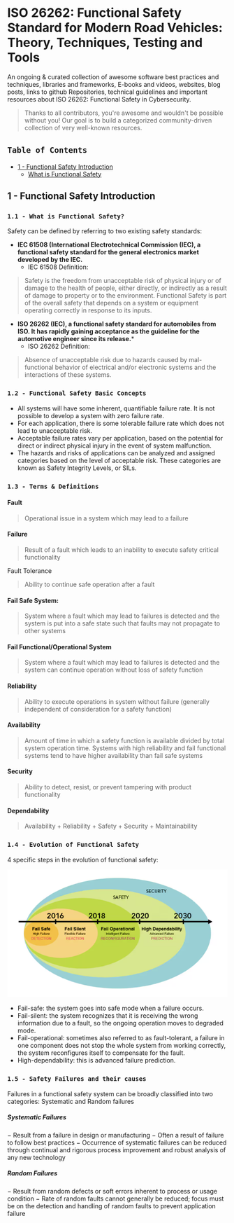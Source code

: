 # ISO 26262: Functional Safety Standard for Modern Road Vehicles: Theory, Techniques, Testing and Tools


An ongoing & curated collection of awesome software best practices and techniques, libraries and frameworks, E-books and videos, websites, blog posts, links to github Repositories, technical guidelines and important resources about ISO 26262: Functional Safety  in Cybersecurity.
> Thanks to all contributors, you're awesome and wouldn't be possible without you! Our goal is to build a categorized community-driven collection of very well-known resources.


## `Table of Contents`
   - [1 - Functional Safety Introduction](#)
      - [What is Functional Safety](#)


## 1 - Functional Safety Introduction
### `1.1 - What is Functional Safety?`

Safety can be defined by referring to two existing safety standards:
- **IEC 61508 (International Electrotechnical Commission (IEC), a functional safety standard for the general electronics market developed by the IEC.**
  - IEC 61508 Definition:
> Safety is the freedom from unacceptable risk of physical injury or of damage to the health of people, either directly, or indirectly as a result of damage to property or to the
environment.
> Functional Safety is part of the overall safety that depends on a system or equipment operating correctly in response to its inputs.


- **ISO 26262 (IEC), a functional safety standard for automobiles from ISO. It has rapidly gaining acceptance as the guideline for the automotive engineer since its release.***
   - ISO 26262 Definition:
> Absence of unacceptable risk due to hazards caused by mal-functional behavior of electrical and/or electronic systems and the interactions of these systems.



### `1.2 - Functional Safety Basic Concepts`
- All systems will have some inherent, quantifiable failure rate. It is not possible to develop a system with zero failure rate.
- For each application, there is some tolerable failure rate which does not lead to unacceptable risk.
- Acceptable failure rates vary per application, based on the potential for direct or indirect physical injury in the event of system malfunction.
- The hazards and risks of applications can be analyzed and assigned categories based on the level of acceptable risk. These categories are known as Safety Integrity Levels, or SILs.

### `1.3 - Terms & Definitions`

#### Fault
> Operational issue in a system which may lead to a failure

#### Failure
> Result of a fault which leads to an inability to execute safety critical functionality

Fault Tolerance
> Ability to continue safe operation after a fault

#### Fail Safe System:
> System where a fault which may lead to failures is detected and the system is put into a safe state such that faults may not propagate to other systems

#### Fail Functional/Operational System
> System where a fault which may lead to failures is detected and the system can continue operation without loss of safety function

#### Reliability
> Ability to execute operations in system without failure (generally independent of consideration for a safety function)

#### Availability
> Amount of time in which a safety function is available divided by total system operation time. Systems with high reliability and fail functional systems tend to have higher availability than fail safe systems

#### Security
> Ability to detect, resist, or prevent tampering with product functionality

#### Dependability
> Availability + Reliability + Safety + Security + Maintainability


### `1.4 - Evolution of Functional Safety`

4 specific steps in the evolution of functional safety:

<p align="center">
  <img src="https://github.com/paulveillard/cybersecurity-iso-26262/blob/main/img/evolution_functional.png?raw=true" alt="Sublime's custom image"/>
</p>

- Fail-safe: the system goes into safe mode when a failure occurs.
- Fail-silent: the system recognizes that it is receiving the wrong information due to a fault, so the ongoing operation moves to degraded mode.
- Fail-operational: sometimes also referred to as fault-tolerant, a failure in one component does not stop the whole system from working correctly, the system reconfigures itself to compensate for the fault.
- High-dependability: this is advanced failure prediction.

### `1.5 - Safety Failures and their causes` 
Failures in a functional safety system can be broadly classified into two categories: Systematic and Random failures

 ##### Systematic Failures
− Result from a failure in design or manufacturing
− Often a result of failure to follow best practices
− Occurrence of systematic failures can be reduced through continual and rigorous process improvement and robust analysis of any new technology

##### Random Failures
− Result from random defects or soft errors inherent to process or usage condition
− Rate of random faults cannot generally be reduced; focus must be on the detection and handling of random faults to prevent application failure

